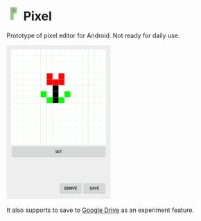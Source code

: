 # ![icon](images/icon.png) Pixel
Prototype of pixel editor for Android.  Not ready for daily use.

<img src="images/screenshot.png" width="240" />

It also supports to save to [Google Drive](https://developers.google.com/drive/android/) as an experiment feature.
